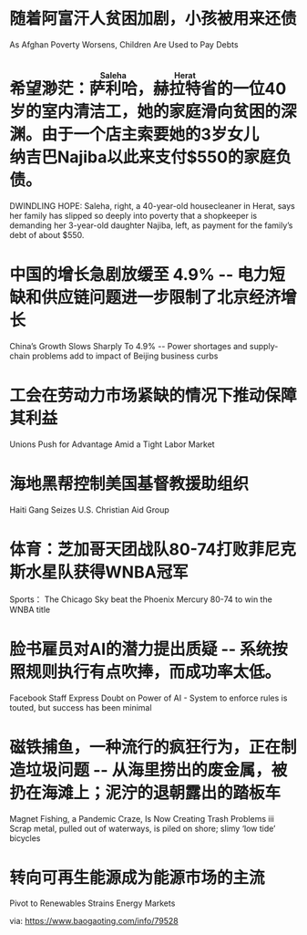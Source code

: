 [#]: subject: "华尔街日报简讯-2021-10-18"
[#]: via: "https://www.baogaoting.com/info/79528"
[#]: author: "https://www.baogaoting.com/info/79528"
[#]: collector: "guevaraya"
[#]: translator: "guevaraya "
[#]: reviewer: " "
[#]: publisher: " "
[#]: url: " "

# 随着阿富汗人贫困加剧，小孩被用来还债
As Afghan Poverty Worsens, Children Are Used to Pay Debts
# 希望渺茫：<ruby>萨利哈<rt>Saleha</rt></ruby>，<ruby>赫拉特省<rt>Herat</rt></ruby>的一位40岁的室内清洁工，她的家庭滑向贫困的深渊。由于一个店主索要她的3岁女儿<ruby>纳吉巴<rt></rt>Najiba</ruby>以此来支付$550的家庭负债。
DWINDLING HOPE: Saleha, right, a 40-year-old housecleaner in Herat, says her family has slipped so deeply into poverty that a shopkeeper is demanding her 3-year-old daughter Najiba, left, as payment for the family’s debt of about $550.
# 中国的增长急剧放缓至 4.9% -- 电力短缺和供应链问题进一步限制了北京经济增长
China’s Growth Slows Sharply To 4.9% -- Power shortages and supply-chain problems add to impact of Beijing business curbs
# 工会在劳动力市场紧缺的情况下推动保障其利益
Unions Push for Advantage Amid a Tight Labor Market
# 海地黑帮控制美国基督教援助组织
Haiti Gang Seizes U.S. Christian Aid Group
# 体育：芝加哥天团战队80-74打败菲尼克斯水星队获得WNBA冠军
Sports： The Chicago Sky beat the Phoenix Mercury 80-74 to win the WNBA title
# 脸书雇员对AI的潜力提出质疑 -- 系统按照规则执行有点吹捧，而成功率太低。
Facebook Staff Express Doubt on Power of AI - System to enforce rules is touted, but success has been minimal
# 磁铁捕鱼，一种流行的疯狂行为，正在制造垃圾问题  -- 从海里捞出的废金属，被扔在海滩上；泥泞的退朝露出的踏板车
Magnet Fishing, a Pandemic Craze, Is Now Creating Trash Problems iii Scrap metal, pulled out of waterways, is piled on shore; slimy ‘low tide’ bicycles
# 转向可再生能源成为能源市场的主流
Pivot to Renewables Strains Energy Markets


via: https://www.baogaoting.com/info/79528
